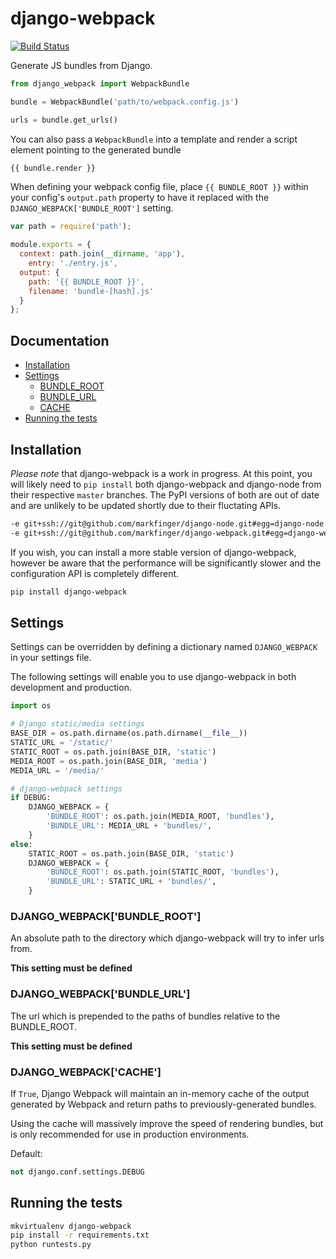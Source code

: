 django-webpack
==============

[![Build Status](https://travis-ci.org/markfinger/django-webpack.svg?branch=master)](https://travis-ci.org/markfinger/django-webpack)

Generate JS bundles from Django.
```python
from django_webpack import WebpackBundle

bundle = WebpackBundle('path/to/webpack.config.js')

urls = bundle.get_urls()
```

You can also pass a `WebpackBundle` into a template and render
a script element pointing to the generated bundle
```html
{{ bundle.render }}
```

When defining your webpack config file, place `{{ BUNDLE_ROOT }}` within your config's `output.path` property to have it replaced with the `DJANGO_WEBPACK['BUNDLE_ROOT']` setting.

```javascript
var path = require('path');

module.exports = {
  context: path.join(__dirname, 'app'),
	entry: './entry.js',
  output: {
    path: '{{ BUNDLE_ROOT }}',
    filename: 'bundle-[hash].js'
  }
};
```

Documentation
-------------

- [Installation](#installation)
- [Settings](#settings)
  - [BUNDLE_ROOT](#django_webpackbundle_root)
  - [BUNDLE_URL](#django_webpackbundle_url)
  - [CACHE](#django_webpackcache)
- [Running the tests](#running-the-tests)


Installation
------------

*Please note* that django-webpack is a work in progress. At this point, you will likely need to `pip install` both django-webpack and django-node from their respective `master` branches. The PyPI versions of both are out of date and are unlikely to be updated shortly due to their fluctating APIs.

```bash
-e git+ssh://git@github.com/markfinger/django-node.git#egg=django-node
-e git+ssh://git@github.com/markfinger/django-webpack.git#egg=django-webpack
```

If you wish, you can install a more stable version of django-webpack, however be aware that the performance will be significantly slower and the configuration API is completely different.

```bash
pip install django-webpack
```

Settings
--------

Settings can be overridden by defining a dictionary named `DJANGO_WEBPACK` in your settings file.

The following settings will enable you to use django-webpack in both development
and production.

```python
import os

# Django static/media settings
BASE_DIR = os.path.dirname(os.path.dirname(__file__))
STATIC_URL = '/static/'
STATIC_ROOT = os.path.join(BASE_DIR, 'static')
MEDIA_ROOT = os.path.join(BASE_DIR, 'media')
MEDIA_URL = '/media/'

# django-webpack settings
if DEBUG:
    DJANGO_WEBPACK = {
        'BUNDLE_ROOT': os.path.join(MEDIA_ROOT, 'bundles'),
        'BUNDLE_URL': MEDIA_URL + 'bundles/',
    }
else:
    STATIC_ROOT = os.path.join(BASE_DIR, 'static')
    DJANGO_WEBPACK = {
        'BUNDLE_ROOT': os.path.join(STATIC_ROOT, 'bundles'),
        'BUNDLE_URL': STATIC_URL + 'bundles/',
    }
```

### DJANGO_WEBPACK['BUNDLE_ROOT']

An absolute path to the directory which django-webpack will try to infer urls from.

**This setting must be defined**

### DJANGO_WEBPACK['BUNDLE_URL']

The url which is prepended to the paths of bundles relative to the BUNDLE_ROOT.

**This setting must be defined**

### DJANGO_WEBPACK['CACHE']

If `True`, Django Webpack will maintain an in-memory cache of the output generated by
Webpack and return paths to previously-generated bundles.

Using the cache will massively improve the speed of rendering bundles, but is only
recommended for use in production environments.

Default:
```python
not django.conf.settings.DEBUG
```


Running the tests
-----------------

```bash
mkvirtualenv django-webpack
pip install -r requirements.txt
python runtests.py
```
